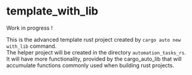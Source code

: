 # template_with_lib

Work in progress !  

This is the advanced template rust project created by `cargo auto new with_lib` command.  
The helper project will be created in the directory `automation_tasks_rs`.  
It will have more functionality, provided by the cargo_auto_lib that will accumulate functions commonly used when building rust projects.  
